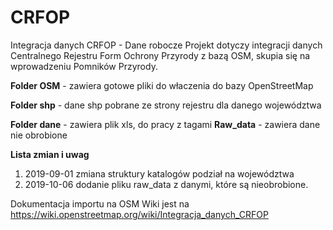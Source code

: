 # CRFOP
Integracja danych CRFOP - Dane robocze
Projekt dotyczy integracji danych Centralnego Rejestru Form Ochrony Przyrody z bazą OSM, skupia się na wprowadzeniu Pomników Przyrody.

**Folder OSM** - zawiera gotowe pliki do właczenia do bazy OpenStreetMap

**Folder shp** - dane shp pobrane ze strony rejestru dla danego województwa

**Folder dane** - zawiera plik xls, do pracy z tagami
**Raw_data** - zawiera dane nie obrobione

**Lista zmian i uwag**

  1. 2019-09-01 zmiana struktury katalogów podział na województwa
  2. 2019-10-06 dodanie pliku raw_data z danymi, które są nieobrobione.
  
  Dokumentacja importu na OSM Wiki jest na https://wiki.openstreetmap.org/wiki/Integracja_danych_CRFOP
